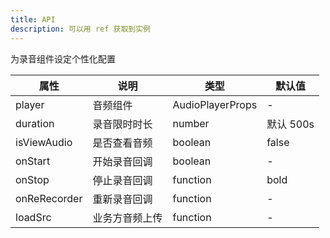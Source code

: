 ```yaml
---
title: API
description: 可以用 ref 获取到实例
---
```


为录音组件设定个性化配置

| 属性         | 说明         | 类型     | 默认值    |
| ------------ | ------------ | -------- | --------- |
| player          | 音频组件     |   AudioPlayerProps | -         |
| duration     | 录音限时时长 | number   | 默认 500s |
| isViewAudio  | 是否查看音频 | boolean  | false     |
| onStart      | 开始录音回调 | boolean  | -         |
| onStop       | 停止录音回调 | function | bold      |
| onReRecorder | 重新录音回调 | function | -         |
| loadSrc | 业务方音频上传 | function | -         |
